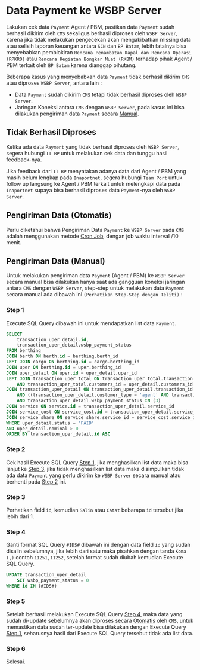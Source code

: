 # Data Payment ke WSBP Server

Lakukan cek data `Payment` Agent / PBM, pastikan data `Payment` sudah berhasil dikirim oleh `CMS` sekaligus berhasil diproses oleh `WSBP Server`, karena jika tidak melakukan pengecekan akan mengakibatkan missing data atau selisih laporan keuangan antara `SCN` dan `BP Batam`, lebih fatalnya bisa menyebabkan pemblokiran `Rencana Penambatan Kapal dan Rencana Operasi (RPKRO)` atau `Rencana Kegiatan Bongkar Muat (RKBM)` terhadap pihak Agent / PBM terkait oleh `BP Batam` karena dianggap pihutang.

Beberapa kasus yang menyebabkan data `Payment` tidak berhasil dikirim `CMS` atau diproses `WSBP Server`, antara lain :

- Data `Payment` sudah dikirim `CMS` tetapi tidak berhasil diproses oleh `WSBP Server`.
- Jaringan Koneksi antara `CMS` dengan `WSBP Server`, pada kasus ini bisa dilakukan pengiriman data `Payment` secara [Manual](data-payment-wsbp.md#pengiriman-data-manual).

## Tidak Berhasil Diproses

Ketika ada data `Payment` yang tidak berhasil diproses oleh `WSBP Server`, segera hubungi `IT BP` untuk melakukan cek data dan tunggu hasil feedback-nya.

Jika feedback dari `IT BP` menyatakan adanya data dari Agent / PBM yang masih belum lengkap pada `Inaportnet`, segera hubungi `Team Port` untuk follow up langsung ke Agent / PBM terkait untuk melengkapi data pada `Inaportnet` supaya bisa berhasil diproses data `Payment`-nya oleh `WSBP Server`.

## Pengiriman Data (Otomatis)

Perlu diketahui bahwa Pengiriman Data `Payment` ke `WSBP Server` pada `CMS` adalah menggunakan metode [Cron Job](cronjob.md), dengan job waktu interval /10 menit.

## Pengiriman Data (Manual)

Untuk melakukan pengiriman data `Payment` (Agent / PBM) ke `WSBP Server` secara manual bisa dilakukan hanya saat ada gangguan koneksi jaringan antara `CMS` dengan `WSBP Server`, step-step untuk melakukan data `Payment` secara manual ada dibawah ini `(Perhatikan Step-Step dengan Teliti)` :

### Step 1

Execute SQL Query dibawah ini untuk mendapatkan list data `Payment`.

```SQL
SELECT
    transaction_uper_detail.id,
    transaction_uper_detail.wsbp_payment_status
FROM berthing
JOIN berth ON berth.id = berthing.berth_id
LEFT JOIN cargo ON berthing.id = cargo.berthing_id
JOIN uper ON berthing.id = uper.berthing_id
JOIN uper_detail ON uper.id = uper_detail.uper_id
LEFT JOIN transaction_uper_total ON transaction_uper_total.transaction_id = uper_detail.transaction_id
    AND transaction_uper_total.customers_id = uper_detail.customers_id
JOIN transaction_uper_detail ON transaction_uper_detail.transaction_id = uper_detail.transaction_id
    AND ((transaction_uper_detail.customer_type = 'agent' AND transaction_uper_total.customer_type_id = 1) OR transaction_uper_detail.pbm_id = transaction_uper_total.customers_id)
    AND transaction_uper_detail.wsbp_payment_status IN (3)
JOIN service ON service.id = transaction_uper_detail.service_id
JOIN service_cost ON service_cost.id = transaction_uper_detail.service_cost_id
JOIN service_share ON service_share.service_id = service_cost.service_id and service_share.company_id=2
WHERE uper_detail.status = 'PAID'
AND uper_detail.nominal > 0
ORDER BY transaction_uper_detail.id ASC
```

### Step 2

Cek hasil Execute SQL Query [Step 1](data-payment-wsbp.md#step-1), jika menghasilkan list data maka bisa lanjut ke [Step 3](data-payment-wsbp.md#step-3), jika tidak menghasilkan list data maka disimpulkan tidak ada data `Payment` yang perlu dikirim ke `WSBP Server` secara manual atau berhenti pada [Step 2](data-payment-wsbp.md#step-2) ini.

### Step 3

Perhatikan field `id`, kemudian `Salin` atau `Catat` bebarapa `id` tersebut jika lebih dari 1.

### Step 4

Ganti format SQL Query `#IDS#` dibawah ini dengan data field `id` yang sudah disalin sebelumnya, jika lebih dari satu maka pisahkan dengan tanda `Koma (,)` contoh `11251,11252`, setelah format sudah diubah kemudian Execute SQL Query.

```SQL
UPDATE transaction_uper_detail
    SET wsbp_payment_status = 0
WHERE id IN (#IDS#)
```

### Step 5

Setelah berhasil melakukan Execute SQL Query [Step 4](data-payment-wsbp.md#step-1), maka data yang sudah di-update sebelumnya akan diproses secara [Otomatis](data-payment-wsbp.md#pengiriman-data-otomatis) oleh `CMS`, untuk memastikan data sudah ter-update bisa dilakukan dengan Execute Query [Step 1](data-payment-wsbp.md#step-1), seharusnya hasil dari Execute SQL Query tersebut tidak ada list data.

### Step 6

Selesai.
